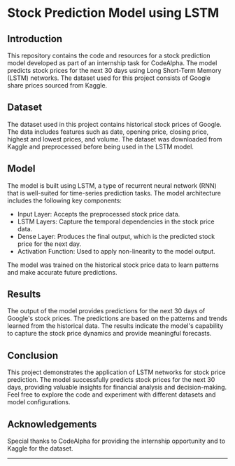 


# Stock Prediction Model using LSTM

## Introduction

This repository contains the code and resources for a stock prediction model developed as part of an internship task for CodeAlpha. The model predicts stock prices for the next 30 days using Long Short-Term Memory (LSTM) networks. The dataset used for this project consists of Google share prices sourced from Kaggle.

## Dataset

The dataset used in this project contains historical stock prices of Google. The data includes features such as date, opening price, closing price, highest and lowest prices, and volume. The dataset was downloaded from Kaggle and preprocessed before being used in the LSTM model.

## Model

The model is built using LSTM, a type of recurrent neural network (RNN) that is well-suited for time-series prediction tasks. The model architecture includes the following key components:
- Input Layer: Accepts the preprocessed stock price data.
- LSTM Layers: Capture the temporal dependencies in the stock price data.
- Dense Layer: Produces the final output, which is the predicted stock price for the next day.
- Activation Function: Used to apply non-linearity to the model output.

The model was trained on the historical stock price data to learn patterns and make accurate future predictions.

## Results

The output of the model provides predictions for the next 30 days of Google's stock prices. The predictions are based on the patterns and trends learned from the historical data. The results indicate the model's capability to capture the stock price dynamics and provide meaningful forecasts.



## Conclusion

This project demonstrates the application of LSTM networks for stock price prediction. The model successfully predicts stock prices for the next 30 days, providing valuable insights for financial analysis and decision-making. Feel free to explore the code and experiment with different datasets and model configurations.

## Acknowledgements

Special thanks to CodeAlpha for providing the internship opportunity and to Kaggle for the dataset.

---

